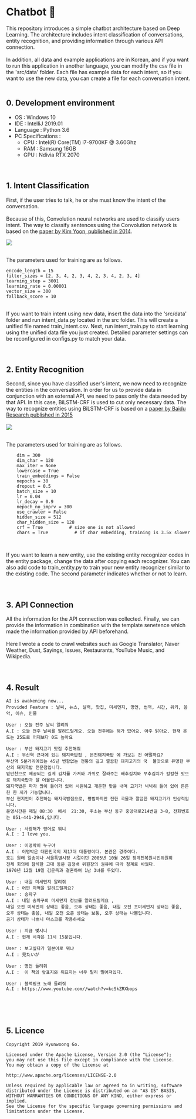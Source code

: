 # Chatbot 💬


This repository introduces a simple chatbot architecture based on Deep Learning. The architecture includes intent classification of conversations, entity recognition, and providing information through various API connection.
<br><br>
In addition, all data and example applications are in Korean, and if you want to run this application in another language, you can modify the csv file in the 'src/data' folder. 
Each file has example data for each intent, so if you want to use the new data, you can create a file for each conversation intent.
<br><br>

##  0. Development environment
* OS : Windows 10
* IDE : IntelliJ 2019.01
* Language : Python 3.6
* PC Specifications :
  * CPU : Intel(R) Core(TM) i7-9700KF @ 3.60Ghz
  * RAM : Samsung 16GB
  * GPU : Ndivia RTX 2070
<br><br><br>

## 1. Intent Classification

First, if the user tries to talk, he or she must know the intent of the conversation.
<br>
<br>
Because of this, Convolution neural networks are used to classify users intent. The way to classify sentences using the Convolution network is based on the [paper by Kim Yoon, published in 2014](https://www.aclweb.org/anthology/D14-1181).

<img src=https://i.imgur.com/TNjCKHf.jpg></img> <br><br>

The parameters used for training are as follows.

    encode_length = 15
    filter_sizes = [2, 3, 4, 2, 3, 4, 2, 3, 4, 2, 3, 4]
    learning_step = 3001
    learning_rate = 0.00001
    vector_size = 300
    fallback_score = 10
<br>
If you want to train intent using new data, insert the data into the 'src/data' folder and run intent_data.py located in the src folder. This will create a unified file named train_intent.csv. Next, run intent_train.py to start learning using the unified data file you just created. Detailed parameter settings can be reconfigured in configs.py to match your data.
<br><br><br>

## 2. Entity Recognition

Second, since you have classified user's intent, we now need to recognize the entities in the conversation. 
In order for us to provide data in conjunction with an external API, we need to pass only the data needed by that API. In this case, BiLSTM-CRF is used to cut only necessary data.
The way to recognize entities using BiLSTM-CRF is based on a [paper by Baidu Research published in 2015](https://arxiv.org/pdf/1508.01991.pdf)
<br><br>
<img src=https://www.depends-on-the-definition.com/wp-content/uploads/2017/11/lstm_crf.png></img>
<br><br>

The parameters used for training are as follows.

        dim = 300
        dim_char = 120
        max_iter = None
        lowercase = True
        train_embeddings = False
        nepochs = 30
        dropout = 0.5
        batch_size = 10
        lr = 0.04
        lr_decay = 0.9
        nepoch_no_imprv = 300
        use_crawler = False
        hidden_size = 512
        char_hidden_size = 128
        crf = True          # size one is not allowed
        chars = True          # if char embedding, training is 3.5x slower
<br>

If you want to learn a new entity, use the existing entity recognizer codes in the entity package, change the data after copying each recognizer. You can also add code to train_entity.py to train your new entity recognizer similar to the existing code. The second parameter indicates whether or not to learn.
<br><br><br>

## 3. API Connection

All the information for the API connection was collected. Finally, we can provide the information in combination with the template senetence which made the information provided by API beforehand.
<br><br>
Here I wrote a code to crawl websites such as Google Translator, Naver Weather, Dust, Sayings, Issues, Restaurants, YouTube Music, and Wikipedia.
<br><br><br>

## 4. Result

    AI is awakening now...
    Provided Feature : 날씨, 뉴스, 달력, 맛집, 미세먼지, 명언, 번역, 시간, 위키, 음악, 이슈, 인물
    
    User : 오늘 전주 날씨 알려줘
    A.I : 오늘 전주 날씨를 알려드릴게요. 오늘 전주에는 해가 떴어요. 아주 맑아요. 현재 온도는 25도로 어제보다 0도 높아요

    User : 부산 돼지고기 맛집 추천해줘
    A.I : 부산역 근처에 있는 돼지국밥집 , 본전돼지국밥 에 가보는 건 어떨까요? 
    부산역 5분거리에있는 45년 변함없는 전통의 깊고 깔끔한 돼지고기의 국  물맛으로 유명한 부산의 돼지국밥 전문점입니다. 
    밑반찬으로 제공되는 길게 김치를 가져와 가위로 잘라주는 배추김치와 부추김치가 칼칼한 맛으로 돼지국밥과 잘 어울립니다. 
    돼지국밥은 파가 많이 들어가 있어 시원하고 개운한 맛을 내며 고기가 넉넉히 들어 있어 든든한 한 끼가 가능합니다. 
    부산 현지인이 추천하는 돼지국밥집으로, 평범하지만 진한 국물과 깔끔한 돼지고기가 인상적입니다.  
    운영시간은 매일 08:30  에서  21:30, 주소는 부산 동구 중앙대로214번길 3-8, 전화번호는 051-441-2946,입니다.
    
    User : 사랑해가 영어로 뭐니
    A.I : I love you.
    
    User : 이명박이 누구야
    A.I : 이명박은 대한민국의 제17대 대통령이다. 본관은 경주이다. 
    호는 원래 일송이나 서울특별시장 시절이던 2005년 10월 26일 청계천복원시민위원회 
    전체 회의에 참석한 고대 동문 김정배 위원장의 권유에 따라 청계로 바꿨다. 
    1970년 12월 19일 김윤옥과 결혼하여 1남 3녀를 두었다.
    
    User : 내일 미세먼지 알려줘
    A.I : 어떤 지역을 알려드릴까요?
    User : 송파구
    A.I : 내일 송파구의 미세먼지 정보를 알려드릴게요 , 
    내일 오전 미세먼지 상태는 좋음, 오후 상태는 좋음, 내일 오전 초미세먼지 상태는 좋음, 
    오후 상태는 좋음, 내일 오전 오존 상태는 보통, 오후 상태는 나쁨입니다. 
    공기 상태가 나쁘니 마스크를 착용하세요
    
    User : 지금 몇시니
    A.I : 현재 시각은 11시 15분입니다.
    
    User : 보고싶다가 일본어로 뭐냐
    A.I : 見たいが
    
    User : 명언 들려줘
    A.I :  이 책의 앞표지와 뒤표지는 너무 멀리 떨어져있다.
    
    User : 블랙핑크 노래 들려줘
    A.I : https://www.youtube.com//watch?v=kcSkZRXbops
    
<br><br><br>

## 5. Licence

    Copyright 2019 Hyunwoong Go.

    Licensed under the Apache License, Version 2.0 (the "License");
    you may not use this file except in compliance with the License.
    You may obtain a copy of the License at

    http://www.apache.org/licenses/LICENSE-2.0

    Unless required by applicable law or agreed to in writing, software
    distributed under the License is distributed on an "AS IS" BASIS,
    WITHOUT WARRANTIES OR CONDITIONS OF ANY KIND, either express or implied.
    See the License for the specific language governing permissions and
    limitations under the License.
